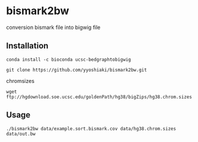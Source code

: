 # bismark2bw
conversion bismark file into bigwig file

## Installation

```
conda install -c bioconda ucsc-bedgraphtobigwig
```

```
git clone https://github.com/yyoshiaki/bismark2bw.git
```

chromsizes

```
wget ftp://hgdownload.soe.ucsc.edu/goldenPath/hg38/bigZips/hg38.chrom.sizes
```

## Usage

```
./bismark2bw data/example.sort.bismark.cov data/hg38.chrom.sizes data/out.bw 
```